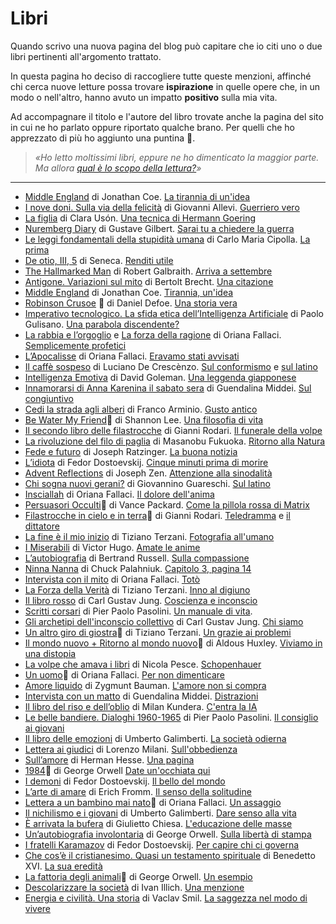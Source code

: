 # Libri
Quando scrivo una nuova pagina del blog può capitare che io citi uno o due libri pertinenti all'argomento trattato.

In questa pagina ho deciso di raccogliere tutte queste menzioni, affinché chi cerca nuove letture possa trovare **ispirazione** in quelle opere che, in un modo o nell'altro, hanno avuto un impatto **positivo** sulla mia vita.

Ad accompagnare il titolo e l'autore del libro trovate anche la pagina del sito in cui ne ho parlato oppure riportato qualche brano. Per quelli che ho apprezzato di più ho aggiunto una puntina 📌. 

> *«Ho letto moltissimi libri, eppure ne ho dimenticato la maggior parte. Ma allora [qual è lo scopo della lettura?](/articles/2023-07-17-dovresti-leggere-i-libri.html)»*

---

- [Middle England](https://amzn.to/4eG35zt) di Jonathan Coe. [La tirannia di un'idea](https://yuridiprodo.github.io/newsletter/04.html#20250401n)
- [I nove doni. Sulla via della felicità](https://amzn.to/4hgIli4) di Giovanni Allevi. [Guerriero vero](https://yuridiprodo.github.io/articles/2025-03-14-nove-doni.html)
- [La figlia](https://amzn.to/4h8YwOH) di Clara Usón. [Una tecnica di Hermann Goering](https://yuridiprodo.github.io/newsletter/03.html#20250310n)
- [Nuremberg Diary](https://amzn.to/4h6MVPV) di Gustave Gilbert. [Sarai tu a chiedere la guerra](https://yuridiprodo.github.io/newsletter/03.html#20250310n)
- [Le leggi fondamentali della stupidità umana](https://amzn.to/41ecEBd) di Carlo Maria Cipolla. [La prima](https://yuridiprodo.github.io/newsletter/02.html#20250216n)
- [De otio, III, 5](https://amzn.to/3Ei4aQN) di Seneca. [Renditi utile](https://yuridiprodo.github.io/newsletter/01.html#20250205n)
- [The Hallmarked Man](https://amzn.to/4gNR5Nr) di Robert Galbraith. [Arriva a settembre](https://yuridiprodo.github.io/pages/social.html#20250110)
- [Antigone. Variazioni sul mito](https://amzn.to/4hdWtJG) di Bertolt Brecht. [Una citazione](/articles/2025-01-20-alcolock.html)
- [Middle England](https://amzn.to/4eG35zt) di Jonathan Coe. [Tirannia, un'idea](https://yuridiprodo.github.io/pages/social.html#20241017)
- [Robinson Crusoe](https://amzn.to/3SoePxo) 📌 di Daniel Defoe. [Una storia vera](/articles/2024-07-26-moyenne.html.html)
- [Imperativo tecnologico. La sfida etica dell’Intelligenza Artificiale](https://amzn.to/3R2KEei) di Paolo Gulisano. [Una parabola discendente?](/articles/2024-06-14-imperativo-tecnologico.html)
- [La rabbia e l’orgoglio](https://amzn.to/3wPDH9Q) e [La forza della ragione](https://amzn.to/4bxt3DP) di Oriana Fallaci. [Semplicemente profetici](/articles/2024-05-27-aveva-ragione-oriana.html)
- [L’Apocalisse](https://amzn.to/3Kk2PbQ) di Oriana Fallaci. [Eravamo stati avvisati](/articles/2023-10-31-il-prezzo-della-liberta.html)
- [Il caffè sospeso](https://amzn.to/3PoXD9r) di Luciano De Crescènzo. [Sul conformismo](https://yuridiprodo.github.io/pages/social.html#20240430) e [sul latino](https://yuridiprodo.github.io/pages/social.html#20240315)
- [Intelligenza Emotiva](https://amzn.to/491bABs) di David Goleman. [Una leggenda giapponese](https://yuridiprodo.github.io/pages/social.html#20240323)
- [Innamorarsi di Anna Karenina il sabato sera](https://amzn.to/4cig2P5) di Guendalina Middei. [Sul congiuntivo](https://yuridiprodo.github.io/pages/social.html#20240321)
- [Cedi la strada agli alberi](https://amzn.to/3IJOBA1) di Franco Arminio. [Gusto antico](https://yuridiprodo.github.io/pages/social.html#20240319)
- [Be Water My Friend](https://amzn.to/3uZyETj)📌 di Shannon Lee. [Una filosofia di vita](/articles/2024-03-11-be-water-my-friend.html)
- [Il secondo libro delle filastrocche](https://amzn.to/4bHSIdv) di Gianni Rodari. [Il funerale della volpe](https://yuridiprodo.github.io/pages/social.html#20240223)
- [La rivoluzione del filo di paglia](https://amzn.to/42n1OI9) di Masanobu Fukuoka. [Ritorno alla Natura](https://yuridiprodo.github.io/pages/social.html#20240207)
- [Fede e futuro](https://amzn.to/3HxRUK7) di Joseph Ratzinger. [La buona notizia](/articles/2024-02-01-profezia-ratzinger.html)
- [L’idiota](https://amzn.to/3Ob0Bhl) di Fedor Dostoevskij. [Cinque minuti prima di morire](https://yuridiprodo.github.io/pages/social.html#20240130)
- [Advent Reflections](https://amzn.to/4aU5hC0) di Joseph Zen. [Attenzione alla sinodalità](https://yuridiprodo.github.io/pages/social.html#20240119)
- [Chi sogna nuovi gerani?](https://amzn.to/3vwbcg4) di Giovannino Guareschi. [Sul latino](https://yuridiprodo.github.io/pages/social.html#20240112)
- [Insciallah](https://amzn.to/41wOroc) di Oriana Fallaci. [Il dolore dell'anima](https://yuridiprodo.github.io/pages/social.html#20240102)
- [Persuasori Occulti](https://amzn.to/3GR9icB)📌 di Vance Packard. [Come la pillola rossa di Matrix](/articles/2023-12-28-persuasori-occulti.html)
- [Filastrocche in cielo e in terra](https://amzn.to/3sU9KDE)📌 di Gianni Rodari. [Teledramma](https://yuridiprodo.github.io/pages/social.html#20231224) e [il dittatore](https://yuridiprodo.github.io/pages/social.html#20231210)
- [La fine è il mio inizio](https://amzn.to/48dR3K5) di Tiziano Terzani. [Fotografia all'umano](https://yuridiprodo.github.io/pages/social.html#20231212)
- [I Miserabili](https://amzn.to/3SRMdO2) di Victor Hugo. [Amate le anime](https://yuridiprodo.github.io/pages/social.html#20231207)
- [L’autobiografia](https://amzn.to/3GluuY4) di Bertrand Russell. [Sulla compassione](https://yuridiprodo.github.io/pages/social.html#20231129)
- [Ninna Nanna](https://amzn.to/46jWVjl) di Chuck Palahniuk. [Capitolo 3, pagina 14](/articles/2023-11-24-peggio-che-essere-spiati.html)
- [Intervista con il mito](https://amzn.to/3MH9ZIE) di Oriana Fallaci. [Totò](https://yuridiprodo.github.io/pages/social.html#20231122)
- [La Forza della Verità](https://amzn.to/49jx7GS) di Tiziano Terzani. [Inno al digiuno](/articles/2023-11-20-il-digiuno-rende-liberi.html)
- [Il libro rosso](https://amzn.to/3tY9iV3) di Carl Gustav Jung. [Coscienza e inconscio](https://yuridiprodo.github.io/pages/social.html#20231107)
- [Scritti corsari](https://amzn.to/49ja6nt) di Pier Paolo Pasolini. [Un manuale di vita](/articles/2023-11-06-ansia-societa-dei-consumi.html).
- [Gli archetipi dell'inconscio collettivo](https://amzn.to/3Q6Evg9) di Carl Gustav Jung. [Chi siamo](https://yuridiprodo.github.io/pages/social.html#20231101)
- [Un altro giro di giostra](https://amzn.to/49dqF45)📌 di Tiziano Terzani. [Un grazie ai problemi](https://yuridiprodo.github.io/pages/social.html#20231030)
- [Il mondo nuovo + Ritorno al mondo nuovo](https://amzn.to/46SAJhM)📌 di Aldous Huxley. [Viviamo in una distopia](/articles/2023-10-27-uniformi-e-incompatibili.html)
- [La volpe che amava i libri](https://amzn.to/3s3tFPV) di Nicola Pesce. [Schopenhauer](https://yuridiprodo.github.io/pages/social.html#20231023)
- [Un uomo](https://amzn.to/3S1CHaA)📌 di Oriana Fallaci. [Per non dimenticare](/articles/2023-10-17-sveglia-il-popolo-sei-tu.html)
- [Amore liquido](https://amzn.to/3PPOCpe) di Zygmunt Bauman. [L'amore non si compra](https://yuridiprodo.github.io/pages/social.html#20231016)
- [Intervista con un matto](https://amzn.to/46BpDgq) di Guendalina Middei. [Distrazioni](https://yuridiprodo.github.io/pages/social.html#20231013)
- [Il libro del riso e dell’oblio](https://amzn.to/48Hrulp) di Milan Kundera. [C'entra la IA](/articles/2023-10-09-fallo-fare-alla-ai.html)
- [Le belle bandiere. Dialoghi 1960-1965](https://amzn.to/3PCXdMc) di Pier Paolo Pasolini. [Il consiglio ai giovani](/articles/2023-10-02-un-unico-dovere.html)
- [Il libro delle emozioni](https://amzn.to/45bYm2S) di Umberto Galimberti. [La società odierna](https://yuridiprodo.github.io/pages/social.html#20230926)
- [Lettera ai giudici](https://amzn.to/3PGGgS2) di Lorenzo Milani. [Sull'obbedienza](https://yuridiprodo.github.io/pages/social.html#20230922)
- [Sull’amore](https://amzn.to/46dsv2M) di Herman Hesse. [Una pagina](/articles/2023-09-21-sull-amore.html)
- [1984](https://amzn.to/3U26bo5)📌 di George Orwell [Date un'occhiata qui](/articles/2023-09-14-il-mondo-distopico-di-orwell.html)
- [I demoni](https://amzn.to/3R4sUAp) di Fedor Dostoevskij. [Il bello del mondo](https://yuridiprodo.github.io/pages/social.html#20230829)
- [L’arte di amare](https://amzn.to/3DY0FLE) di Erich Fromm. [Il senso della solitudine](https://yuridiprodo.github.io/pages/social.html#20230817)
- [Lettera a un bambino mai nato](https://amzn.to/455DL13)📌 di Oriana Fallaci. [Un assaggio](/articles/2023-08-13-la-tirannia-che-instaurarono-nelle-caverne.html)
- [Il nichilismo e i giovani](https://amzn.to/3Y9Xavd) di Umberto Galimberti. [Dare senso alla vita](https://yuridiprodo.github.io/pages/social.html#20230727)
- [È arrivata la bufera](https://amzn.to/46WA8vy) di Giulietto Chiesa. [L'educazione delle masse](https://yuridiprodo.github.io/pages/social.html#20230724)
- [Un’autobiografia involontaria](https://amzn.to/3DpoLyB) di George Orwell. [Sulla libertà di stampa](/articles/2023-07-20-addio-liberta-di-parola.html)
- [I fratelli Karamazov](https://amzn.to/44QD4YG) di Fedor Dostoevskij. [Per capire chi ci governa](/articles/2023-07-19-la-liberta-fa-paura.html)
- [Che cos’è il cristianesimo. Quasi un testamento spirituale](https://amzn.to/3WlUIPm) di Benedetto XVI. [La sua eredità](/articles/2023-01-20-benedetto-xvi.html)
- [La fattoria degli animali](https://amzn.to/354Mwi6)📌 di George Orwell. [Un esempio](/articles/2022-02-24-modifica-silenziosa-alla-costituzione.html)
- [Descolarizzare la società](https://amzn.to/46iWZRG) di Ivan Illich. [Una menzione](https://yuridiprodo.github.io/pages/social.html#20230621)
- [Energia e civilità. Una storia](https://amzn.to/2NlRVbB) di Vaclav Smil. [La saggezza nel modo di vivere](/articles/2021-03-16-energia-civilta-storia.html)